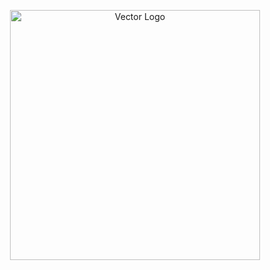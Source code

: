 <p align="center"><a href="http://dcrums.org" target="_blank"><img src="public/vector/spider/logo.png" width="400" alt="Vector Logo"></a></p>

